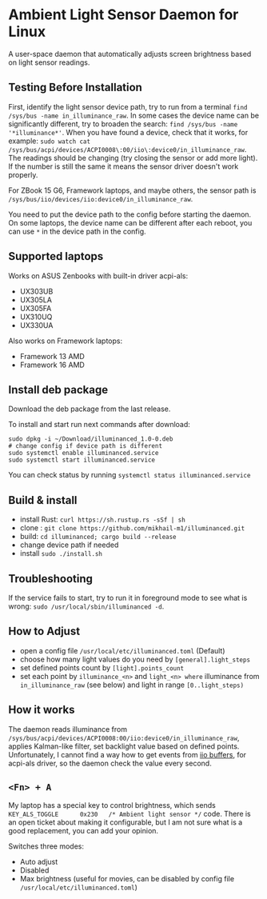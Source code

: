 # Ambient Light Sensor Daemon for Linux
A user-space daemon that automatically adjusts screen brightness based on light sensor readings.

## Testing Before Installation

First, identify the light sensor device path, try to run from a terminal `find /sys/bus -name in_illuminance_raw`. In some cases the device name can be significantly different, try to broaden the search: `find /sys/bus -name '*illuminance*'`. When you have found a device, check that it works, for example:
`sudo watch cat /sys/bus/acpi/devices/ACPI0008\:00/iio\:device0/in_illuminance_raw`. The readings should be changing (try closing the sensor or add more light). If the number is still the same it means the sensor driver doesn't work properly.

For ZBook 15 G6, Framework laptops, and maybe others, the sensor path is `/sys/bus/iio/devices/iio:device0/in_illuminance_raw`.

You need to put the device path to the config before starting the daemon.
On some laptops, the device name can be different after each reboot, you can use `*` in the device path in the config.

## Supported laptops

Works on ASUS Zenbooks with built-in driver acpi-als:
* UX303UB
* UX305LA
* UX305FA
* UX310UQ
* UX330UA

Also works on Framework laptops:
* Framework 13 AMD
* Framework 16 AMD

## Install deb package
Download the deb package from the last release.

To install and start run next commands after download:
```
sudo dpkg -i ~/Download/illuminanced_1.0-0.deb
# change config if device path is different
sudo systemctl enable illuminanced.service
sudo systemctl start illuminanced.service
```

You can check status by running `systemctl status illuminanced.service`

## Build & install
* install Rust: `curl https://sh.rustup.rs -sSf | sh`
* clone : `git clone https://github.com/mikhail-m1/illuminanced.git`
* build: `cd illuminanced; cargo build --release`
* change device path if needed
* install `sudo ./install.sh`

## Troubleshooting
If the service fails to start, try to run it in foreground mode to see what is wrong: `sudo /usr/local/sbin/illuminanced -d`.

## How to Adjust
* open a config file `/usr/local/etc/illuminanced.toml` (Default)
* choose how many light values do you need by `[general].light_steps`
* set defined points count by `[light].points_count`
* set each point by `illuminance_<n>` and `light_<n> where` illuminance from `in_illuminance_raw` (see below) and light in range `[0..light_steps)`

## How it works
The daemon reads illuminance from `/sys/bus/acpi/devices/ACPI0008:00/iio:device0/in_illuminance_raw`, applies Kalman-like filter, set backlight value based on defined points.
Unfortunately, I cannot find a way how to get events from [iio buffers](https://www.kernel.org/doc/htmldocs/iio/iiobuffer.html), for acpi-als driver, so the daemon check the value every second.

## `<Fn> + A`
My laptop has a special key to control brightness, which sends `KEY_ALS_TOGGLE		0x230	/* Ambient light sensor */` code. There is an open ticket about making it configurable, but I am not sure what is a good replacement, you can add your opinion.

Switches three modes:
- Auto adjust
- Disabled
- Max brightness (useful for movies, can be disabled by config file `/usr/local/etc/illuminanced.toml`)
